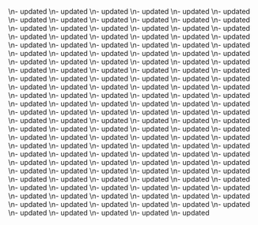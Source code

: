 \n- updated
\n- updated
\n- updated
\n- updated
\n- updated
\n- updated
\n- updated
\n- updated
\n- updated
\n- updated
\n- updated
\n- updated
\n- updated
\n- updated
\n- updated
\n- updated
\n- updated
\n- updated
\n- updated
\n- updated
\n- updated
\n- updated
\n- updated
\n- updated
\n- updated
\n- updated
\n- updated
\n- updated
\n- updated
\n- updated
\n- updated
\n- updated
\n- updated
\n- updated
\n- updated
\n- updated
\n- updated
\n- updated
\n- updated
\n- updated
\n- updated
\n- updated
\n- updated
\n- updated
\n- updated
\n- updated
\n- updated
\n- updated
\n- updated
\n- updated
\n- updated
\n- updated
\n- updated
\n- updated
\n- updated
\n- updated
\n- updated
\n- updated
\n- updated
\n- updated
\n- updated
\n- updated
\n- updated
\n- updated
\n- updated
\n- updated
\n- updated
\n- updated
\n- updated
\n- updated
\n- updated
\n- updated
\n- updated
\n- updated
\n- updated
\n- updated
\n- updated
\n- updated
\n- updated
\n- updated
\n- updated
\n- updated
\n- updated
\n- updated
\n- updated
\n- updated
\n- updated
\n- updated
\n- updated
\n- updated
\n- updated
\n- updated
\n- updated
\n- updated
\n- updated
\n- updated
\n- updated
\n- updated
\n- updated
\n- updated
\n- updated
\n- updated
\n- updated
\n- updated
\n- updated
\n- updated
\n- updated
\n- updated
\n- updated
\n- updated
\n- updated
\n- updated
\n- updated
\n- updated
\n- updated
\n- updated
\n- updated
\n- updated
\n- updated
\n- updated
\n- updated
\n- updated
\n- updated
\n- updated
\n- updated
\n- updated
\n- updated
\n- updated
\n- updated
\n- updated
\n- updated
\n- updated
\n- updated
\n- updated
\n- updated
\n- updated
\n- updated
\n- updated
\n- updated
\n- updated
\n- updated
\n- updated
\n- updated
\n- updated
\n- updated
\n- updated
\n- updated
\n- updated
\n- updated
